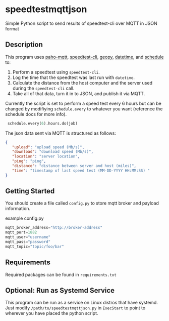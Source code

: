 # speedtestmqttjson

Simple Python script to send results of speedtest-cli over MQTT in JSON format

## Description

This program uses [paho-mqtt](https://pypi.org/project/paho-mqtt/), [speedtest-cli](https://pypi.org/project/speedtest-cli/), [geopy](https://pypi.org/project/geopy/), [datetime](https://docs.python.org/3/library/datetime.html#), and [schedule](https://pypi.org/project/schedule/) to:

1. Perform a speedtest using `speedtest-cli`.
2. Log the time that the speedtest was last run with `datetime`.
3. Calculate the distance from the host computer and the server used during the `speedtest-cli` call.
4. Take all of that data, turn it in to JSON, and publish it via MQTT.

 Currently the script is set to perform a speed test every 6 hours but can be changed by modifiying `schedule.every` to whatever you want (reference the schedule docs for more info).

```python
 schedule.every(6).hours.do(job)
 ```

The json data sent via MQTT is structured as follows:

```json
{
   "upload": "upload speed (Mb/s)",
   "download": "download speed (Mb/s)",
   "location": "server location",
   "ping": "ping",
   "distance": "distance between server and host (miles)",
   "time": "timestamp of last speed test (MM-DD-YYYY HH:MM:SS) "
}
```

## Getting Started

You should create a file called `config.py` to store mqtt broker and payload information.

example config.py

```python
mqtt_broker_address="http://broker-address"
mqtt_port=1882
mqtt_user="username"
mqtt_pass="password"
mqtt_topic="topic/foo/bar"
```

## Requirements

Required packages can be found in `requirements.txt`

## Optional: Run as Systemd Service

This program can be run as a service on Linux distros that have systemd. Just  modify `/path/to/speedtestmqttjson.py` in `ExecStart` to point to wherever you have placed the python script.
